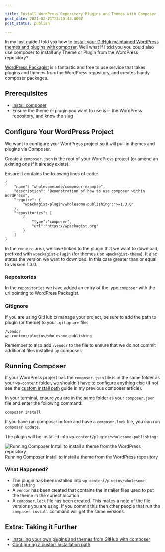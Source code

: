 ```yaml
---

title: Install WordPress Repository Plugins and Themes with Composer
post_date: 2021-02-21T23:19:43.000Z
post_status: publish

---
```


In my last guide I told you how to [install your GitHub maintained WordPress themes and plugins with composer](https://wholesomecode.ltd/guides/install-wordpress-plugins-themes-github-composer/). Well what if I told you you could also use composer to install any Theme or Plugin from the WordPress repository?

[WordPress Packagist](https://wpackagist.org/) is a fantastic and free to use service that takes plugins and themes from the WordPress repository, and creates handy composer packages.

Prerequisites
------------------

*   [Install composer](https://getcomposer.org/doc/00-intro.md)
*   Ensure the theme or plugin you want to use is in the WordPress repository, and know the slug

Configure Your WordPress Project
-----------------------------------------

We want to configure your WordPress project so it will pull in themes and plugins via Composer.

Create a `composer.json` in the root of your WordPress project (or amend an existing one if it already exists).

Ensure it contains the following lines of code:

```
{
    "name": "wholesomecode/composer-example",
    "description": "Demonstration of how to use composer within WordPress",
    "require": {
        "wpackagist-plugin/wholesome-publishing":">=1.3.0"
    },
    "repositories": [
        {
            "type":"composer",
            "url":"https://wpackagist.org"
        }
    ]
}
```

In the `require` area, we have linked to the plugin that we want to download, prefixed with `wpackagist-plugin` (for themes use `wpackagist-theme`). It also states the version we want to download. In this case greater than or equal to version 1.3.0.

### Repositories

In the `repositories` we have added an entry of the type `composer` with the url pointing to WordPress Packagist.

### GitIgnore

If you are using GitHub to manage your project, be sure to add the path to plugin (or theme) to your `.gitignore` file:

```
/vendor
wp-content/plugins/wholesome-publishing
```

Remember to also add `/vendor` to the file to ensure that we do not commit additional files installed by composer.

Running Composer
---------------------

If your WordPress project has the `composer.json` file is in the same folder as your `wp-content` folder, we shouldn’t have to configure anything else (If not see the [custom install path](https://wholesomecode.ltd/guides/install-wordpress-plugins-themes-github-composer/#custom-install-path) guide in my previous composer article).

In your terminal, ensure you are in the same folder as your `composer.json` file and enter the following command:

```
composer install
```

If you have ran composer before and have a `composer.lock` file, you can run `composer update`.

The plugin will be installed into `wp-content/plugins/wholesome-publishing:`

![Running Composer Install to install a theme from the WordPress repository](https://cdn.hashnode.com/res/hashnode/image/upload/v1639989928294/aHiX3_CZZ.gif)Running Composer Install to install a theme from the WordPress repository

### What Happened?

*   The plugin has been installed into `wp-content/plugins/wholesome-publishing`
*   A `vendor` has been created that contains the installer files used to put the theme in the correct location
*   A `composer.lock` file has been created. This makes a note of the file versions you are using. If you commit this then other people that run the `composer install` command will get the same versions.

Extra: Taking it Further
--------------------------

*   [Installing your own plugins and themes from GitHub with composer](https://wholesomecode.ltd/guides/install-wordpress-plugins-themes-github-composer/)
*   [Configuring a custom installation path](https://wholesomecode.ltd/guides/install-wordpress-plugins-themes-github-composer/#custom-install-path)